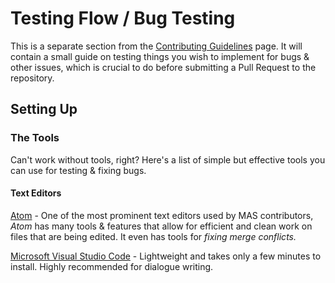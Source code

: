 # Testing Flow / Bug Testing
This is a separate section from the [Contributing Guidelines](https://github.com/Monika-After-Story/MonikaModDev/wiki/Contributing-Guidelines) page. It will contain a small guide on testing things you wish to implement for bugs & other issues, which is crucial to do before submitting a Pull Request to the repository. 

## Setting Up
### The Tools
Can't work without tools, right? Here's a list of simple but effective tools you can use for testing & fixing bugs. 

#### Text Editors
[Atom](https://atom.io/) - One of the most prominent text editors used by MAS contributors, *Atom* has many tools & features that allow for efficient and clean work on files that are being edited. It even has tools for *fixing merge conflicts.*

[Microsoft Visual Studio Code](https://code.visualstudio.com/) - Lightweight and takes only a few minutes to install. Highly recommended for dialogue writing.
